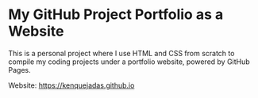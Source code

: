 # My GitHub Project Portfolio as a Website
This is a personal project where I use HTML and CSS from scratch to compile my coding projects under a portfolio website, powered by GitHub Pages.

Website: https://kenquejadas.github.io
